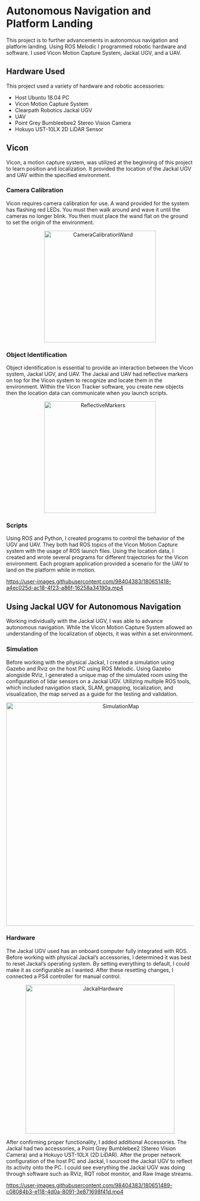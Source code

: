 # Autonomous Navigation and Platform Landing
This project is to further advancements in autonomous navigation and platform landing. Using ROS Melodic I programmed robotic hardware and software. I used Vicon Motion Capture System, Jackal UGV, and a UAV.                                                                                               

## Hardware Used
This project used a variety of hardware and robotic accessories: 
- Host Ubuntu 18.04 PC
- Vicon Motion Capture System
- Clearpath Robotics Jackal UGV
- UAV
- Point Grey Bumbleebee2 Stereo Vision Camera
- Hokuyo UST-10LX 2D LiDAR Sensor


## Vicon 
Vicon, a motion capture system, was utilized at the beginning of this project to learn position and localization. It provided the location of the Jackal UGV and UAV within the specified environment. 

### Camera Calibration 
Vicon requires camera calibration for use. A wand provided for the system has flashing red LEDs. You must then walk around and wave it until the cameras no longer blink. You then must place the wand flat on the ground to set the origin of the environment.
<p align="center">
  <img width="300"  alt="CameraCalibrationWand" src="https://user-images.githubusercontent.com/98404383/180650846-1d45d3f8-39f3-4104-a94e-0d3e42091bd6.png"
</p>

### Object Identification 
Object identification is essential to provide an interaction between the Vicon system, Jackal UGV, and UAV. The Jackal and UAV had reflective markers on top for the Vicon system to recognize and locate them in the environment. Within the Vicon Tracker software, you create new objects then the location data can communicate when you launch scripts.  

<p align="center">
  <img width="300"  alt="ReflectiveMarkers" src="https://user-images.githubusercontent.com/98404383/180620686-0ae67176-34ef-4a5e-9fc4-4a7e92de694d.JPG"
</p>


### Scripts
Using ROS and Python, I created programs to control the behavior of the UGV and UAV. They both had  ROS topics of the Vicon Motion Capture system with the usage of ROS launch files. Using the location data, I created and wrote several programs for different trajectories for the Vicon environment. Each program application provided a scenario for the UAV to land on the platform while in motion. 

https://user-images.githubusercontent.com/98404383/180651418-a4ec025d-ac18-4f23-a86f-16258a34190a.mp4


## Using Jackal UGV for Autonomous Navigation 
Working individually with the Jackal UGV, I was able to advance autonomous navigation. While the Vicon Motion Capture System allowed an understanding of the localization of objects, it was within a set environment. 


### Simulation
Before working with the physical Jackal, I created a simulation using Gazebo and Rviz on the host PC using ROS Melodic. Using Gazebo alongside RViz, I generated a unique map of the simulated room using the configuration of lidar sensors on a Jackal UGV. Utilizing multiple ROS tools, which included navigation stack, SLAM, gmapping, localization, and visualization, the map served as a guide for the testing and validation. 

<p align="center">
<img width="600" alt="SimulationMap" src="https://user-images.githubusercontent.com/98404383/180628936-ef11a5c6-ed48-4cbc-bbfe-c99b213a7054.png"
</p>

### Hardware
The Jackal UGV used has an onboard computer fully integrated with ROS. Before working with physical Jackal’s accessories, I determined it was best to reset Jackal’s operating system. By setting everything to default, I could make it as configurable as I wanted. After these resetting changes, I connected a PS4 controller for manual control. 

<p align="center">
<img width="400"  alt="JackalHardware" src="https://user-images.githubusercontent.com/98404383/180629410-eeb4ef37-c50d-4bf4-a994-60cd93fb1679.png"
</p>

After confirming proper functionality, I added additional Accessories. The Jackal had two accessories, a Point Grey Bumblebee2 (Stereo Vision Camera) and a Hokuyo UST-10LX (2D LiDAR). After the proper network configuration of the host PC and Jackal, I sourced the Jackal UGV to reflect its activity onto the PC. I could see everything the Jackal UGV was doing through software such as RViz, RQT robot monitor, and Raw Image streams. 

https://user-images.githubusercontent.com/98404383/180651489-c08084b3-e118-4d0a-8091-3e871698f41d.mp4



